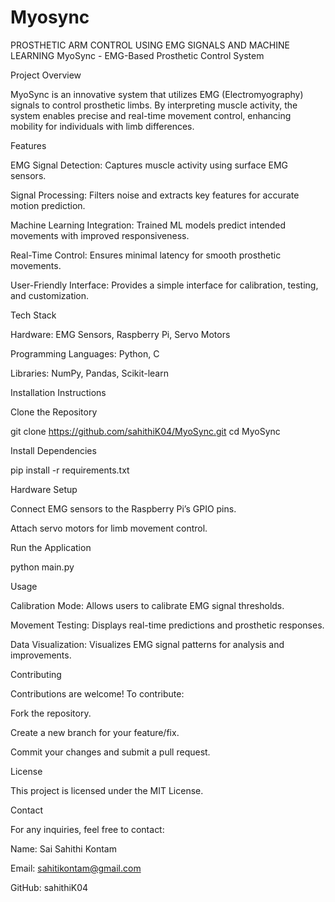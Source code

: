 # Myosync
PROSTHETIC ARM CONTROL USING EMG SIGNALS AND MACHINE LEARNING
MyoSync - EMG-Based Prosthetic Control System

Project Overview

MyoSync is an innovative system that utilizes EMG (Electromyography) signals to control prosthetic limbs. By interpreting muscle activity, the system enables precise and real-time movement control, enhancing mobility for individuals with limb differences.

Features

EMG Signal Detection: Captures muscle activity using surface EMG sensors.

Signal Processing: Filters noise and extracts key features for accurate motion prediction.

Machine Learning Integration: Trained ML models predict intended movements with improved responsiveness.

Real-Time Control: Ensures minimal latency for smooth prosthetic movements.

User-Friendly Interface: Provides a simple interface for calibration, testing, and customization.

Tech Stack

Hardware: EMG Sensors, Raspberry Pi, Servo Motors

Programming Languages: Python, C

Libraries: NumPy, Pandas, Scikit-learn

Installation Instructions

Clone the Repository

git clone https://github.com/sahithiK04/MyoSync.git
cd MyoSync

Install Dependencies

pip install -r requirements.txt

Hardware Setup

Connect EMG sensors to the Raspberry Pi’s GPIO pins.

Attach servo motors for limb movement control.

Run the Application

python main.py

Usage

Calibration Mode: Allows users to calibrate EMG signal thresholds.

Movement Testing: Displays real-time predictions and prosthetic responses.

Data Visualization: Visualizes EMG signal patterns for analysis and improvements.

Contributing

Contributions are welcome! To contribute:

Fork the repository.

Create a new branch for your feature/fix.

Commit your changes and submit a pull request.

License

This project is licensed under the MIT License.

Contact

For any inquiries, feel free to contact:

Name: Sai Sahithi Kontam

Email: sahitikontam@gmail.com

GitHub: sahithiK04


